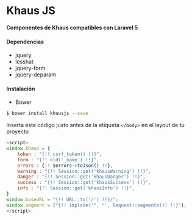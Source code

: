 Khaus JS
=======
**Componentes de Khaus compatibles con Laravel 5**

#### Dependencias
* jquery
* lesshat
* jquery-form
* jquery-deparam


#### Instalación

* Bower
```bash
$ bower install khausjs --save
```

Inserta este código justo antes de la etiqueta `</body>` en el layout de tu proyecto

```javascript
<script>
window.khaus = {
    token : "{!! csrf_token() !!}",
    form : "{!! old('_name') !!}",
    errors : {!! $errors->toJson() !!},
    warning : "{!! Session::get('khausWarning') !!}",
    danger : "{!! Session::get('khausDanger') !!}",
    success : "{!! Session::get('khausSuccess') !!}",
    info : "{!! Session::get('khausInfo') !!}",
}
window.baseURL = "{!! URL::to('/') !!}/";
window.segment = ["{!! implode('", "', Request::segments()) !!}"];
</script>
```
